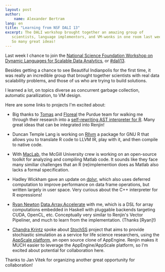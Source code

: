 ```yaml
---
layout: post
author: 
    name: Alexander Bertram
lang: en
title: "Learning from NSF DALI 13"
excerpt: The DALI workshop brought together an amazing group of 
   scientists, language implementors, and VM-wonks in one room last week.
   So many great ideas!
---
```


Last week I chance to join the [National Science Foundation Workshop on Dynamic Languages for
Scalable Data Analytics](http://www.dynali.org/talks.html), or [#dali13](https://twitter.com/search?q=%23dali13).

Besides getting a chance to see Beautiful Indianpolis for the first time, it was really
an incredible group that brought together scientists with real data scalability problems,
and those of us who are trying to build solutions.

I learned a lot, on topics diverse as concurrent garbage collection, automatic parallization, 
to VM design. 

Here are some links to projects I'm excited about:

  + Big thanks to [Tomas](http://www.cs.purdue.edu/homes/tkaliber/) and [Floreal](http://www.labri.fr/perso/fmoranda/)
    the Purdue team for walking me through their research
    into a [self-rewriting AST interpreter for R](https://github.com/allr/fastr). 
    Many great ideas that can be integrated into Renjin!
  
  + Duncan Temple Lang is working on [Rllvm](https://github.com/duncantl/Rllvm) a package
    for GNU R that allows you to translate R code to LLVM IR, play with it, and then compile
    to native code.
    
  + With [MacLab](http://www.sable.mcgill.ca/mclab/), the McGill University crew is working 
    on an open-source toolkit for analyzing and compiling Matlab code. It sounds like they
    face many similiar challenges that an R (re)implemention does as Matlab also lacks
    a formal specification. 
    
  + Hadley Wickham gave an update on [dplyr](https://github.com/hadley/dplyr), which also 
    uses deferred computation to improve performance on data frame operations, but written
    largely in user space. Very curious about the C++ interpreter for R expressions!
      
  + [Ryan Newton](http://www.cs.indiana.edu/~rrnewton/homepage.html)
    [Data.Array.Accelerate](http://hackage.haskell.org/package/accelerate) 
    with me, which is a DSL for array
    computations embedded in Haskell with pluggable backends targeting CUDA, OpenCL, etc.
    Conceptually very similar to Renjin's Vector Pipeliner, and much to learn from the
    implementation. (Thanks [Ryan]!)
    
  + [Chandra Krintz](http://www.cs.ucsb.edu/~ckrintz/) spoke about [StochSS](http://stochss.org)
    project that aims to provide stochiastic simulation as a service for life science
    researchers, using the [AppScale platform](http://www.appscale.com/), an open source clone of AppEngine.
    Renjin makes it MUCH easier to leverage the AppEngine/AppScale platform, so I'm excited
    about potential for collaboration here.
    
Thanks to Jan Vitek for organizing another great opportunity for collaboration!

